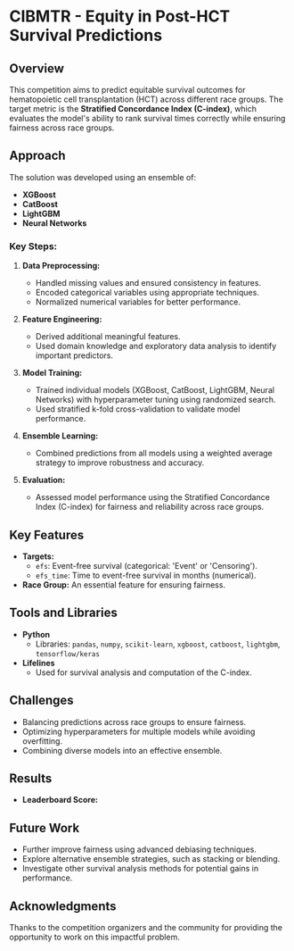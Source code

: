 # CIBMTR - Equity in Post-HCT Survival Predictions

## Overview
This competition aims to predict equitable survival outcomes for hematopoietic cell transplantation (HCT) across different race groups. The target metric is the **Stratified Concordance Index (C-index)**, which evaluates the model's ability to rank survival times correctly while ensuring fairness across race groups.

## Approach
The solution was developed using an ensemble of:
- **XGBoost**
- **CatBoost**
- **LightGBM**
- **Neural Networks**

### Key Steps:
1. **Data Preprocessing:**
   - Handled missing values and ensured consistency in features.
   - Encoded categorical variables using appropriate techniques.
   - Normalized numerical variables for better performance.

2. **Feature Engineering:**
   - Derived additional meaningful features.
   - Used domain knowledge and exploratory data analysis to identify important predictors.

3. **Model Training:**
   - Trained individual models (XGBoost, CatBoost, LightGBM, Neural Networks) with hyperparameter tuning using randomized search.
   - Used stratified k-fold cross-validation to validate model performance.

4. **Ensemble Learning:**
   - Combined predictions from all models using a weighted average strategy to improve robustness and accuracy.

5. **Evaluation:**
   - Assessed model performance using the Stratified Concordance Index (C-index) for fairness and reliability across race groups.

## Key Features
- **Targets:**
  - `efs`: Event-free survival (categorical: 'Event' or 'Censoring').
  - `efs_time`: Time to event-free survival in months (numerical).
- **Race Group:** An essential feature for ensuring fairness.

## Tools and Libraries
- **Python**
  - Libraries: `pandas`, `numpy`, `scikit-learn`, `xgboost`, `catboost`, `lightgbm`, `tensorflow/keras`
- **Lifelines**
  - Used for survival analysis and computation of the C-index.

## Challenges
- Balancing predictions across race groups to ensure fairness.
- Optimizing hyperparameters for multiple models while avoiding overfitting.
- Combining diverse models into an effective ensemble.

## Results
- **Leaderboard Score:** 

## Future Work
- Further improve fairness using advanced debiasing techniques.
- Explore alternative ensemble strategies, such as stacking or blending.
- Investigate other survival analysis methods for potential gains in performance.

## Acknowledgments
Thanks to the competition organizers and the community for providing the opportunity to work on this impactful problem.
